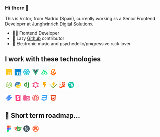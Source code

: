 ### Hi there 👋

<!-- ## About me -->

This is Víctor, from Madrid (Spain), currently working as a Senior Frontend Developer at [Jungheinrich Digital Solutions](https://www.jungheinrich.es).

- 🦸‍♀️ Frontend Developer
- 🧭 Lazy [Github](https://github.com/VictorMerino) contributor
- 🎼 Electronic music and psychedelic/progressive rock lover

## I work with these technologies

<p align="left">
<img src="https://raw.githubusercontent.com/PKief/vscode-material-icon-theme/main/icons/javascript.svg" alt="JavaScript" width="25" height="25" />
<img src="https://raw.githubusercontent.com/PKief/vscode-material-icon-theme/main/icons/typescript.svg" alt="TypeScript" width="25" height="25" />
<img src="https://raw.githubusercontent.com/PKief/vscode-material-icon-theme/main/icons/react.svg" alt="React" width="25" height="25" />
<img src="https://raw.githubusercontent.com/PKief/vscode-material-icon-theme/main/icons/vue.svg" alt="Vue" width="25" height="25" />
<img src="https://raw.githubusercontent.com/PKief/vscode-material-icon-theme/main/icons/nuxt.svg" alt="Nuxt" width="25" height="25" />
<img src="https://raw.githubusercontent.com/PKief/vscode-material-icon-theme/main/icons/astro.svg" alt="Astro" width="25" height="25" />
</p>
<p>
<img src="https://raw.githubusercontent.com/PKief/vscode-material-icon-theme/main/icons/nodejs.svg" alt="Node" width="25" height="25" />
<img src="https://raw.githubusercontent.com/PKief/vscode-material-icon-theme/main/icons/python.svg" alt="Python" width="25" height="25" />
<img src="https://raw.githubusercontent.com/PKief/vscode-material-icon-theme/main/icons/django.svg" alt="Django" width="25" height="25" />
<img src="https://raw.githubusercontent.com/PKief/vscode-material-icon-theme/main/icons/graphql.svg" alt="Graph QL" width="25" height="25" />
<img src="https://raw.githubusercontent.com/PKief/vscode-material-icon-theme/main/icons/vite.svg" alt="Vite" width="25" height="25" />
<img src="https://raw.githubusercontent.com/PKief/vscode-material-icon-theme/main/icons/vitest.svg" alt="Vitest" width="25" height="25" />
<img src="https://raw.githubusercontent.com/PKief/vscode-material-icon-theme/main/icons/jest.svg" alt="Jest" width="25" height="25" />
<img src="https://raw.githubusercontent.com/PKief/vscode-material-icon-theme/main/icons/cypress.svg" alt="Cypress" width="25" height="25" />

</p>
<p>
<img src="https://raw.githubusercontent.com/PKief/vscode-material-icon-theme/main/icons/stencil.svg" alt="Stencil" width="25" height="25" />
<img src="https://raw.githubusercontent.com/PKief/vscode-material-icon-theme/main/icons/storybook.svg" alt="Storybook" width="25" height="25" />
<img src="https://raw.githubusercontent.com/PKief/vscode-material-icon-theme/main/icons/folder-sass.svg" alt="Sass" width="25" height="25" />
<img src="https://raw.githubusercontent.com/PKief/vscode-material-icon-theme/main/icons/postcss.svg" alt="Post CSS" width="25" height="25" />
<img src="https://raw.githubusercontent.com/PKief/vscode-material-icon-theme/main/icons/css.svg" alt="CSS" width="25" height="25" />
<img src="https://raw.githubusercontent.com/PKief/vscode-material-icon-theme/main/icons/html.svg" alt="HTML" width="25" height="25" />
</p>

##  🌱 Short term roadmap...
<p align="left">
<img src="https://raw.githubusercontent.com/PKief/vscode-material-icon-theme/main/icons/figma.svg" alt="Figma" width="25" height="25" />
<img src="https://raw.githubusercontent.com/PKief/vscode-material-icon-theme/main/icons/playwright.svg" alt="Playwright" width="25" height="25" />
<img src="https://raw.githubusercontent.com/PKief/vscode-material-icon-theme/main/icons/next_light.svg" alt="Next" width="25" height="25" />
<img src="https://raw.githubusercontent.com/PKief/vscode-material-icon-theme/main/icons/rust.svg" alt="Rust" width="25" height="25" />
</p>
<!--
**VictorMerino/VictorMerino** is a ✨ _special_ ✨ repository because its `README.md` (this file) appears on your GitHub profile.

Here are some ideas to get you started:

- 🔭 I’m currently working on ...
- 🌱 I’m currently learning ...
- 👯 I’m looking to collaborate on ...
- 🤔 I’m looking for help with ...
- 💬 Ask me about ...
- 📫 How to reach me: ...
- 😄 Pronouns: ...
- ⚡ Fun fact: ...
-->
